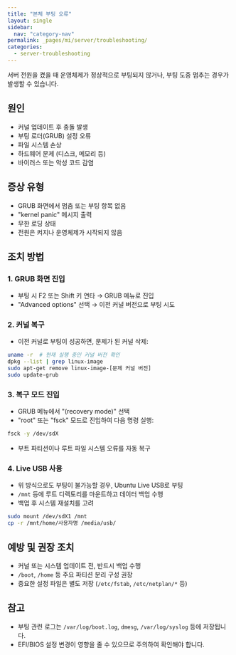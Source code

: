 ```yaml
---
title: "본체 부팅 오류"
layout: single
sidebar:
  nav: "category-nav"
permalink: _pages/mi/server/troubleshooting/
categories:
  - server-troubleshooting
---
```



서버 전원을 켰을 때 운영체제가 정상적으로 부팅되지 않거나, 부팅 도중 멈추는 경우가 발생할 수 있습니다. 

## 원인

- 커널 업데이트 후 충돌 발생
- 부팅 로더(GRUB) 설정 오류
- 파일 시스템 손상
- 하드웨어 문제 (디스크, 메모리 등)
- 바이러스 또는 악성 코드 감염

## 증상 유형

- GRUB 화면에서 멈춤 또는 부팅 항목 없음
- "kernel panic" 메시지 출력
- 무한 로딩 상태
- 전원은 켜지나 운영체제가 시작되지 않음

## 조치 방법

### 1. GRUB 화면 진입

- 부팅 시 F2 또는 Shift 키 연타 → GRUB 메뉴로 진입
- "Advanced options" 선택 → 이전 커널 버전으로 부팅 시도

### 2. 커널 복구

- 이전 커널로 부팅이 성공하면, 문제가 된 커널 삭제:

```bash
uname -r  # 현재 실행 중인 커널 버전 확인
dpkg --list | grep linux-image
sudo apt-get remove linux-image-[문제 커널 버전]
sudo update-grub
```

### 3. 복구 모드 진입

- GRUB 메뉴에서 "(recovery mode)" 선택
- "root" 또는 "fsck" 모드로 진입하여 다음 명령 실행:

```bash
fsck -y /dev/sdX
```

- 부트 파티션이나 루트 파일 시스템 오류를 자동 복구

### 4. Live USB 사용

- 위 방식으로도 부팅이 불가능할 경우, Ubuntu Live USB로 부팅
- `/mnt` 등에 루트 디렉토리를 마운트하고 데이터 백업 수행
- 백업 후 시스템 재설치를 고려

```bash
sudo mount /dev/sdX1 /mnt
cp -r /mnt/home/사용자명 /media/usb/
```

## 예방 및 권장 조치

- 커널 또는 시스템 업데이트 전, 반드시 백업 수행
- `/boot`, `/home` 등 주요 파티션 분리 구성 권장
- 중요한 설정 파일은 별도 저장 (`/etc/fstab`, `/etc/netplan/*` 등)

## 참고

- 부팅 관련 로그는 `/var/log/boot.log`, `dmesg`, `/var/log/syslog` 등에 저장됩니다.
- EFI/BIOS 설정 변경이 영향을 줄 수 있으므로 주의하여 확인해야 합니다.
